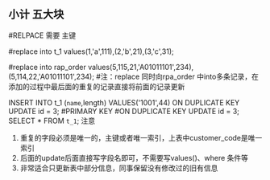 小计 五大块
---


#RELPACE 需要 主键

#replace into t_1 values(1,'a',111),(2,'b',21),(3,'c',31);

#replace into rap_order values(5,115,21,'A01011101',234),(5,114,22,'A01011101',234);
#注：replace 同时向rpa_order 中into多条记录，在添加的过程中最后面的重复的记录直接将前面的记录更新



INSERT INTO t_1 (`name`,length) VALUES('1001',44) 
ON  DUPLICATE KEY UPDATE id = 3;
#PRIMARY KEY
#ON DUPLICATE KEY  UPDATE id = 3;
SELECT * FROM `t_1`;
注意
1. 重复的字段必须是唯一的，主键或者唯一索引，上表中customer_code是唯一索引
2. 后面的update后面直接写字段名即可，不需要写values()、where 条件等
3. 非常适合只更新表中部分信息，同事保留没有修改过的旧有信息
